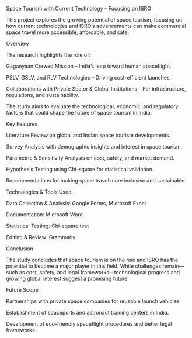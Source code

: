 Space Tourism with Current Technology – Focusing on ISRO

This project explores the growing potential of space tourism, focusing on how current technologies and ISRO’s advancements can make commercial space travel more accessible, affordable, and safe.

Overview

The research highlights the role of:

Gaganyaan Crewed Mission – India’s leap toward human spaceflight.

PSLV, GSLV, and RLV Technologies – Driving cost-efficient launches.

Collaborations with Private Sector & Global Institutions – For infrastructure, regulations, and sustainability.

The study aims to evaluate the technological, economic, and regulatory factors that could shape the future of space tourism in India.

Key Features

Literature Review on global and Indian space tourism developments.

Survey Analysis with demographic insights and interest in space tourism.

Parametric & Sensitivity Analysis on cost, safety, and market demand.

Hypothesis Testing using Chi-square for statistical validation.

Recommendations for making space travel more inclusive and sustainable.

Technologies & Tools Used

Data Collection & Analysis: Google Forms, Microsoft Excel

Documentation: Microsoft Word

Statistical Testing: Chi-square test

Editing & Review: Grammarly

Conclusion

The study concludes that space tourism is on the rise and ISRO has the potential to become a major player in this field. While challenges remain—such as cost, safety, and legal frameworks—technological progress and growing global interest suggest a promising future.

Future Scope

Partnerships with private space companies for reusable launch vehicles.

Establishment of spaceports and astronaut training centers in India.

Development of eco-friendly spaceflight procedures and better legal frameworks.
